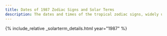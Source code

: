 ```yaml
---
title: Dates of 1987 Zodiac Signs and Solar Terms
description: The dates and times of the tropical zodiac signs, widely used in western astrology, and solar terms of year 1987
---
```

{% include_relative _solarterm_details.html year="1987" %}
